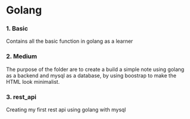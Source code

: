 # Golang

### 1. Basic
Contains all the basic function in golang as a learner

### 2. Medium
The purpose of the folder are to create a build a simple note using golang as a backend and mysql as a database, by using boostrap to make the HTML look minimalist.

### 3. rest_api
Creating my first rest api using golang with mysql
